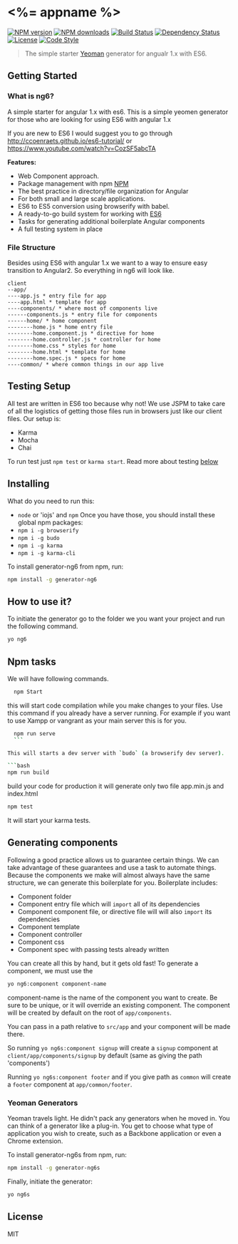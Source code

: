 # <%= appname %>

[![NPM version][npm-image]][npm-url]
[![NPM downloads][npm-downloads-image]][npm-url]
[![Build Status][travis-image]][travis-url]
[![Dependency Status][daviddm-image]][daviddm-url]
[![License][license-image]][license-url]
[![Code Style][code-style-image]][code-style-url]

> The simple starter [Yeoman](http://yeoman.io) generator for angualr 1.x with ES6.


## Getting Started
### What is ng6?
A simple starter for angular 1.x with es6. This is a simple yeomen generator for those who are looking for using ES6 with angular 1.x

If you are new to ES6 I would suggest you to go through http://ccoenraets.github.io/es6-tutorial/ or https://www.youtube.com/watch?v=CozSF5abcTA

**Features:**
* Web Component approach.
* Package management with npm [NPM](http://npmjs.org)
* The best practice in directory/file organization for Angular
* For both small and large scale applications.
* ES6 to ES5 conversion using browserify with babel.
* A ready-to-go build system for working with [ES6](https://git.io/es6features)
* Tasks for generating additional boilerplate Angular components
* A full testing system in place


### File Structure
Besides using ES6 with angular 1.x we want to a way to ensure easy transition to Angular2. So everything in ng6 will look like.
```
client
--app/
----app.js * entry file for app
----app.html * template for app
----components/ * where most of components live
------components.js * entry file for components
------home/ * home component
--------home.js * home entry file
--------home.component.js * directive for home
--------home.controller.js * controller for home
--------home.css * styles for home
--------home.html * template for home
--------home.spec.js * specs for home
----common/ * where common things in our app live
```

## Testing Setup
All test are written in ES6 too because why not! We use JSPM to take care of all the logistics of getting those files run in browsers just like our client files. Our setup is:

* Karma
* Mocha
* Chai

To run test just `npm test` or `karma start`. Read more about testing [below](#testing)

## Installing
What do you need to run this:
* `node` or 'iojs' and `npm`
Once you have those, you should install these global npm packages:
* `npm i -g browserify`
* `npm i -g budo`
* `npm i -g karma`
* `npm i -g karma-cli`

To install generator-ng6 from npm, run:

```bash
npm install -g generator-ng6
```
## How to use it?
To initiate the generator go to the folder we you want your project and run the following command.

```bash
yo ng6
```

## Npm tasks

We will have following commands.

```bash
  npm Start
  ```
  this will start code compilation while you make changes to your files. Use this command if you already have a server running. For example if you want to use Xampp or vangrant as your main server this is for you.

  ```bash
    npm run serve
    ```

 This will starts a dev server with `budo` (a browserify dev server).

 ```bash
 npm run build
 ```
build your code for production it will generate only two file app.min.js and index.html

```bash
npm test
```
It will start your karma tests.


## Generating components
Following a good practice allows us to guarantee certain things. We can take advantage of these guarantees and use a task to automate things. Because the components we make will almost always have the same structure, we can generate this boilerplate for you. Boilerplate includes:
* Component folder
* Component entry file which will `import` all of its dependencies
* Component component file, or directive file will will also `import` its dependencies
* Component template
* Component controller
* Component css
* Component spec with passing tests already written

You can create all this by hand, but it gets old fast!
To generate a component, we must use the

```bash
yo ng6:component component-name
```
component-name is the name of the component you want to create. Be sure to be unique, or it will override an existing component.
The component will be created by default on the root of `app/components`.

You can pass in a path relative to `src/app` and your component will be made there.

So running `yo ng6s:component signup` will create a `signup` component at `client/app/components/signup` by default (same as giving the path 'components')

Running `yo ng6s:component footer` and if you give path as `common` will create a `footer` component at `app/common/footer`.

### Yeoman Generators

Yeoman travels light. He didn't pack any generators when he moved in. You can think of a generator like a plug-in. You get to choose what type of application you wish to create, such as a Backbone application or even a Chrome extension.

To install generator-ng6s from npm, run:

```bash
npm install -g generator-ng6s
```

Finally, initiate the generator:

```bash
yo ng6s
```


## License

MIT

[npm-image]: https://img.shields.io/npm/v/<%=appname%>.svg?style=flat-square
[npm-url]: https://npmjs.org/package/<%=appname%>
[npm-downloads-image]: https://img.shields.io/npm/dm/<%=appname%>.svg?style=flat-square
[travis-image]: https://img.shields.io/travis/<%=githubUser%>/<%=appname%>/master.svg?style=flat-square
[travis-url]: https://travis-ci.org/<%=githubUser%>/<%=appname%>
[daviddm-image]: https://img.shields.io/david/<%=githubUser%>/<%=appname%>.svg?style=flat-square
[daviddm-url]: https://david-dm.org/<%=githubUser%>/<%=appname%>
[license-image]: https://img.shields.io/npm/l/<%=appname%>.svg?style=flat-square
[license-url]: https://github.com/<%=githubUser%>/<%=appname%>/blob/master/LICENSE
[code-style-image]: https://img.shields.io/badge/code%20style-standard-brightgreen.svg?style=flat-square
[code-style-url]: http://standardjs.com/

